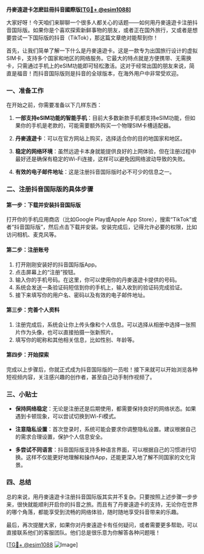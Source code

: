 **丹麥遠遊卡怎麽註冊抖音國際版[[TG💪+ @esim1088](https://t.me/s/esim1088)]**

大家好呀！今天咱们来聊聊一个很多人都关心的话题——如何用丹麥遠遊卡注册抖音国际版。如果你是个喜欢探索新鲜事物的朋友，或者正在国外旅行，又或者是想要尝试一下国际版的抖音（TikTok），那这篇文章绝对能帮到你！

首先，让我们简单了解一下什么是丹麥遠遊卡。这是一款专为出国旅行设计的虚拟SIM卡，支持多个国家和地区的网络服务。它最大的特点就是方便携带、无需换卡，只需通过手机上的eSIM功能即可轻松激活。这对于经常出国的朋友来说，简直是福音！而抖音国际版则是抖音的全球版本，在海外用户中非常受欢迎。

### **一、准备工作**

在开始之前，你需要准备以下几样东西：

1. **一部支持eSIM功能的智能手机**：目前大多数新款手机都支持eSIM功能，但如果你的手机是老款的，可能需要额外购买一个物理SIM卡槽适配器。
   
2. **丹麥遠遊卡**：可以在官方网站上购买，选择适合你的目的地国家和地区。

3. **稳定的网络环境**：虽然远遊卡本身就能提供良好的上网体验，但在注册过程中最好还是确保有稳定的Wi-Fi连接，这样可以避免因网络波动导致的失败。

4. **有效的电子邮件地址**：这是注册抖音国际版时必不可少的信息之一。

### **二、注册抖音国际版的具体步骤**

#### **第一步：下载并安装抖音国际版**
打开你的手机应用商店（比如Google Play或Apple App Store），搜索“TikTok”或者“抖音国际版”，然后点击下载并安装。安装完成后，记得允许必要的权限，比如访问相机、麦克风等。

#### **第二步：注册账号**
1. 打开刚刚安装好的抖音国际版App。
2. 点击屏幕上的“注册”按钮。
3. 输入你的手机号码。在这里，你可以使用你的丹麥遠遊卡提供的号码。
4. 系统会发送一条验证码短信到你的手机上，输入收到的验证码完成验证。
5. 接下来填写你的用户名、密码以及有效的电子邮件地址。

#### **第三步：完善个人资料**
1. 注册完成后，系统会让你上传头像和个人信息。可以选择从相册中选择一张照片作为头像，也可以直接拍摄一张新照片。
2. 填写你的昵称和其他相关信息，比如性别、年龄等。

#### **第四步：开始探索**
完成以上步骤后，你就正式成为抖音国际版的一员啦！接下来就可以开始浏览各种短视频内容，关注感兴趣的创作者，甚至自己动手制作视频了。

### **三、小贴士**

- **保持网络稳定**：无论是注册还是后期使用，都需要保持良好的网络状态。如果遇到卡顿现象，可以尝试切换到Wi-Fi模式。
  
- **注意隐私设置**：首次登录时，系统可能会要求你调整隐私设置。建议根据自己的需求合理设置，保护个人信息安全。

- **多尝试不同语言**：抖音国际版支持多种语言界面，可以根据自己的习惯进行切换。这样不仅能更好地理解和操作App，还能更深入地了解不同国家的文化背景。

### **四、总结**

总的来说，用丹麥遠遊卡注册抖音国际版其实并不复杂。只要按照上述步骤一步步来，很快就能顺利开启你的抖音之旅。而且有了丹麥遠遊卡的支持，无论你在世界的哪个角落，都能享受到流畅的网络体验，随时随地享受抖音带来的乐趣。

最后，再次提醒大家，如果你对丹麥遠遊卡有任何疑问，或者需要更多帮助，可以直接联系他们的客服团队。他们总是很乐意为你解答各种问题哦！

[[TG💪+ @esim1088](https://t.me/s/esim1088) ![Image](https://i.postimg.cc/4NQfJmqS/Snipaste-2025-05-13-00-14-12.png)]